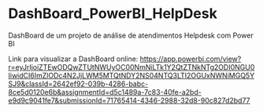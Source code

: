 # DashBoard_PowerBI_HelpDesk
DashBoard de um projeto de análise de atendimentos Helpdesk com Power BI

Link para visualizar a DashBoard online: 
https://app.powerbi.com/view?r=eyJrIjoiZTEwODQwZTUtNWUyOC00NmNiLTk1Y2QtZTNkNTg2ODI0NGU0IiwidCI6ImZlODc4N2JjLWM5MTQtNDY2NS04NTQ3LTI2OGUxNWNiMGQ5YSJ9&classId=2642ef92-039b-4286-babc-8ce5d0120e6b&assignmentId=d5c1489a-7c83-40fe-a2bd-e9d9c9041fe7&submissionId=71765414-4346-2988-32d8-90c827d2bd77
